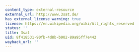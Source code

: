```yaml
---
content_type: external-resource
external_url: http://www.3sat.de/
has_external_license_warning: true
license: https://en.wikipedia.org/wiki/All_rights_reserved
status: ''
title: 3sat
uid: 8f418531-90fb-4d8b-b902-89a95ff7e442
wayback_url: ''
---
```

